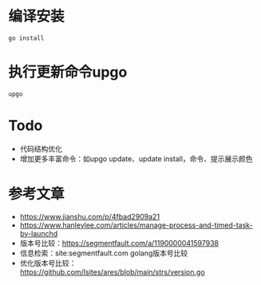 # 编译安装
```
go install
```

# 执行更新命令upgo
```
upgo
```

# Todo
* 代码结构优化
* 增加更多丰富命令：如upgo update、update install，命令、提示展示颜色

# 参考文章
* https://www.jianshu.com/p/4fbad2909a21
* https://www.hanleylee.com/articles/manage-process-and-timed-task-by-launchd
* 版本号比较：https://segmentfault.com/a/1190000041597938
* 信息检索：site:segmentfault.com golang版本号比较
* 优化版本号比较：https://github.com/Isites/ares/blob/main/strs/version.go